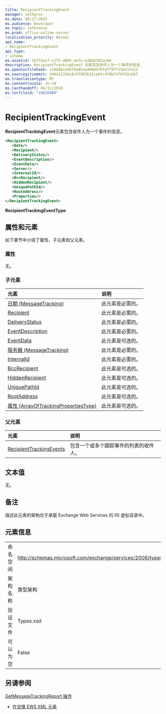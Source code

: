 ```yaml
---
title: RecipientTrackingEvent
manager: sethgros
ms.date: 09/17/2015
ms.audience: Developer
ms.topic: reference
ms.prod: office-online-server
localization_priority: Normal
api_name:
- RecipientTrackingEvent
api_type:
- schema
ms.assetid: 2bffdac7-c2f5-4805-ae7e-bd865301acb6
description: RecipientTrackingEvent 元素包含收件人为一个事件的信息。
ms.openlocfilehash: c5488ba105f9a853a490d6f0f4ff9ff15b537e23
ms.sourcegitcommit: 34041125dc8c5f993b21cebfc4f8b72f0fd2cb6f
ms.translationtype: MT
ms.contentlocale: zh-CN
ms.lasthandoff: 06/11/2018
ms.locfileid: "19826989"
---
```

# <a name="recipienttrackingevent"></a>RecipientTrackingEvent

**RecipientTrackingEvent**元素包含收件人为一个事件的信息。 
  
```XML
<RecipientTrackingEvent>
   <Date/>
   <Recipient/>
   <DeliveryStatus/>
   <EventDescription/>
   <EventData/>
   <Server/>
   <InternalId/>
   <BccRecipient/>
   <HiddenRecipient/>
   <UniquePathId/>
   <RootAddress/>
   <Properties/>
</RecipientTrackingEvent>
```

 **RecipientTrackingEventType**
## <a name="attributes-and-elements"></a>属性和元素

如下章节中介绍了属性、子元素和父元素。
  
### <a name="attributes"></a>属性

无。
  
### <a name="child-elements"></a>子元素

|**元素**|**说明**|
|:-----|:-----|
|[日期 (MessageTracking)](date-messagetracking.md) <br/> |此元素是必需的。  <br/> |
|[Recipient](recipient.md) <br/> |此元素是必需的。  <br/> |
|[DeliveryStatus](deliverystatus.md) <br/> |此元素是必需的。  <br/> |
|[EventDescription](eventdescription.md) <br/> |此元素是必需的。  <br/> |
|[EventData](eventdata.md) <br/> |此元素是可选的。  <br/> |
|[服务器 (MessageTracking)](server-messagetracking.md) <br/> |此元素是必需的。  <br/> |
|[InternalId](internalid.md) <br/> |此元素是必需的。  <br/> |
|[BccRecipient](bccrecipient.md) <br/> |此元素是可选的。  <br/> |
|[HiddenRecipient](hiddenrecipient.md) <br/> |此元素是可选的。  <br/> |
|[UniquePathId](uniquepathid.md) <br/> |此元素是可选的。  <br/> |
|[RootAddress](rootaddress.md) <br/> |此元素是可选的。  <br/> |
|[属性 (ArrayOfTrackingPropertiesType)](properties-arrayoftrackingpropertiestype.md) <br/> |此元素是可选的。  <br/> |
   
### <a name="parent-elements"></a>父元素

|**元素**|**说明**|
|:-----|:-----|
|[RecipientTrackingEvents](recipienttrackingevents.md) <br/> |包含一个或多个跟踪事件的列表的收件人。  <br/> |
   
## <a name="text-value"></a>文本值

无。
  
## <a name="remarks"></a>备注

描述此元素的架构位于承载 Exchange Web Services 的 IIS 虚拟目录中。
  
## <a name="element-information"></a>元素信息

|||
|:-----|:-----|
|命名空间  <br/> |http://schemas.microsoft.com/exchange/services/2006/types  <br/> |
|架构名称  <br/> |类型架构  <br/> |
|验证文件  <br/> |Types.xsd  <br/> |
|可以为空  <br/> |False  <br/> |
   
## <a name="see-also"></a>另请参阅



[GetMessageTrackingReport 操作](getmessagetrackingreport-operation.md)


- [在交换 EWS XML 元素](ews-xml-elements-in-exchange.md)

